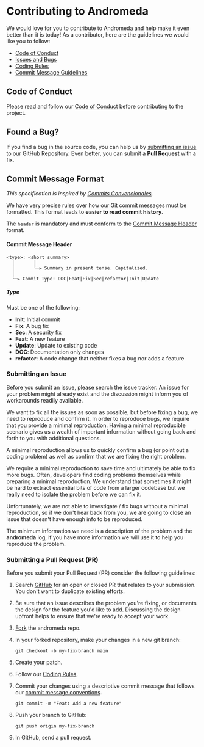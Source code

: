 # Contributing to Andromeda

We would love for you to contribute to Andromeda and help make it even better than it is today! As a contributor, here are the guidelines we would like you to follow:

- [Code of Conduct](#coc)
- [Issues and Bugs](#issue)
- [Coding Rules](#rules)
- [Commit Message Guidelines](#commit)

## <a name="coc"></a> Code of Conduct

Please read and follow our [Code of Conduct](Contributing/code_of_donduct.md) before contributing to the project.

## <a name="issue"></a> Found a Bug?

If you find a bug in the source code, you can help us by [submitting an issue](#submit-issue) to our GitHub Repository.
Even better, you can submit a __Pull Request__ with a fix.

## <a name="commit"></a> Commit Message Format

*This specification is inspired by [Commits Convencionales](https://www.conventionalcommits.org/es/v1.0.0/).*

We have very precise rules over how our Git commit messages must be formatted.
This format leads to **easier to read commit history**.

The `header` is mandatory and must conform to the [Commit Message Header](#commit-header) format.

#### <a name="commit"></a>Commit Message Header

```
<type>: <short summary>
  │       │
  │       └─⫸ Summary in present tense. Capitalized.
  │
  └─⫸ Commit Type: DOC|Feat|Fix|Sec|refactor|Init|Update
```

##### Type

Must be one of the following:


* **Init**: Initial commit
* **Fix**: A bug fix
* **Sec**: A security fix
* **Feat**: A new feature
* **Update**: Update to existing code
* **DOC**: Documentation only changes
* **refactor**: A code change that neither fixes a bug nor adds a feature

### <a name="submit-issue"></a> Submitting an Issue

Before you submit an issue, please search the issue tracker. An issue for your problem might already exist and the discussion might inform you of workarounds readily available.

We want to fix all the issues as soon as possible, but before fixing a bug, we need to reproduce and confirm it.
In order to reproduce bugs, we require that you provide a minimal reproduction.
Having a minimal reproducible scenario gives us a wealth of important information without going back and forth to you with additional questions.

A minimal reproduction allows us to quickly confirm a bug (or point out a coding problem) as well as confirm that we are fixing the right problem.

We require a minimal reproduction to save time and ultimately be able to fix more bugs.
Often, developers find coding problems themselves while preparing a minimal reproduction.
We understand that sometimes it might be hard to extract essential bits of code from a larger codebase but we really need to isolate the problem before we can fix it.

Unfortunately, we are not able to investigate / fix bugs without a minimal reproduction, so if we don't hear back from you, we are going to close an issue that doesn't have enough info to be reproduced.

The minimum information we need is a description of the problem and the __andromeda__ log, if you have more information we will use it to help you reproduce the problem.

### <a name="submit-pr"></a> Submitting a Pull Request (PR)

Before you submit your Pull Request (PR) consider the following guidelines:

1. Search [GitHub](https://github.com/angular/angular/pulls) for an open or closed PR that relates to your submission.
   You don't want to duplicate existing efforts.

2. Be sure that an issue describes the problem you're fixing, or documents the design for the feature you'd like to add.
   Discussing the design upfront helps to ensure that we're ready to accept your work.

3. [Fork](https://docs.github.com/en/github/getting-started-with-github/fork-a-repo) the andromeda repo.

4. In your forked repository, make your changes in a new git branch:

     ```shell
     git checkout -b my-fix-branch main
     ```

5. Create your patch.

6. Follow our [Coding Rules](Contributing/coding_rules.md).

7. Commit your changes using a descriptive commit message that follows our [commit message conventions](#commit).
     ```shell
     git commit -m "Feat: Add a new feature"
     ```
   
8. Push your branch to GitHub:

   ```shell
   git push origin my-fix-branch
   ```

9. In GitHub, send a pull request.
